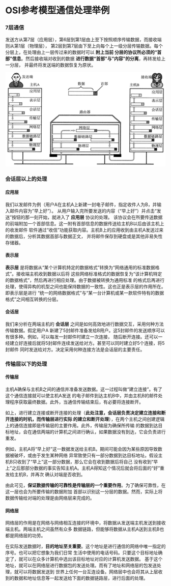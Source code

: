 OSI参考模型通信处理举例
===============================================

### 7层通信
发送方从第7层（应用层），第6层到第1层由上至下按照顺序传输数据，而接收端则从第1层（物理层），
第2层到第7层由下至上向每个上一级分层传输数据。每个分层上，在处理由上一层传过来的数据时可以 **附上当前
分层的协议所必须的“首部”信息**。然后接收端对收到的数据 **进行数据“首部”与”内容”的分离**，再转发给上一分层，
并最终将发送端的数据恢复为原状。

![7层通信](img/7层通信.png)

### 会话层以上的处理
#### 应用层
我们以发邮件为例（用户A在主机A上新建一封电子邮件，指定收件人为B，并输入邮件内容为”早上好”）。
从用户输入完所要发送的内容（“早上好”）并点击“发送”按钮的那一刻开始，就进入了 **应用层** 协议的处理。
该协议会在所要传送数据的前端附加一个首部信息。这一附有首部信息的数据传送给主机B以后由该主机上的收发邮件
软件通过“收信”功能获取内容。主机B上的应用收到由主机A发送过来的数据后，分析其数据首部与数据正文，
并将邮件保存到硬盘或是其他非易失性存储器。
#### 表示层
**表示层** 是将数据从“某个计算机特定的数据格式”转换为“网络通用的标准数据格式”。接收端主机收到数据以后将
这些网络标准格式的数据恢复为“该计算机特定的数据格式”，然后再进行相应处理。由于数据被转换为通用标准
的格式后再进行处理，使得异构的机型之间也能保持数据的一致性。这也正是表示层的作用所在。即表示层是进行
“统一的网络数据格式”与“某一台计算机或某一款软件特有的数据格式”之间相互转换的分层。
#### 会话层
我们来分析在两端主机的 **会话层** 之间是如何高效地进行数据交互，采用何种方法传输数据。假定用户A
新建了5封邮件准备发给B用户。这5封邮件的发送顺序可以有很多种。例如，可以每发一封邮件时建立一次连接，
随后断开连接。还可以一经建立好连接后就将5封邮件连续发送给对方。甚至可以同时建立好5个连接，将5封邮件
同时发送给对方。决定采用何种连接方法是会话层的主要责任。

### 传输层以下的处理
#### 传输层
主机A确保与主机B之间的通信并准备发送数据。这一过程叫做“建立连接”。有了这个通信连接就可以使主机A发送
的电子邮件到达主机B中，并由主机B的邮件处理程序获取最终数据。此外，当通信传输结束后，有必要将连接断开。

如上，进行建立连接或断开连接的处理（**此处注意，会话层负责决定建立连接和断开连接的时机，而传输层进行实际
的建立和断开处理**），在两个主机之间创建逻辑上的通信连接即是传输层的主要作用。此外，传输层为确保所传输
的数据到达目标地址，会在通信两端的计算机之间进行确认，如果数据没有到达，它会负责进行重发。

例如，主机A将“早上好”这一数据发送给主机B。期间可能会因为某些原因导致数据被破坏，或由于发生某种网络
异常致使只有一部分数据到达目标地址。假设主机B只收到了“早上”这一部分数据，那么它会在收到数据后将自己
没有收到“早上”之后那部分数据的事实告知主机A。主机A得知这个情况后就会将后面的“好”重发给主机B，并再次
确认对端是否收到。

由此可见，**保证数据传输的可靠性是传输层的一个重要作用**。为了确保可靠性，在这一层也会为所要传输的数据附加
首部以识别这一分层的数据。然而，实际上将数据传输给对端的处理是由网络层来完成的。
#### 网络层
网络层的作用是在网络与网络相互连接的环境中，将数据从发送端主机发送到接收端主机。两端主机之间虽然有众多
数据链路，但能够将数据从主机A送到主机B也都是网络层的功劳。

在实际发送数据时，**目的地址至关重要**。这个地址是进行通信的网络中唯一指定的序号。也可以把它想象为我们日常
生活中使用的电话号码。只要这个目标地址确定了，就可以在众多计算机中选出该目标地址对应的计算机发送数据。
基于这个地址，就可以在网络层进行数据包的发送处理。而有了地址和网络层的包发送处理，就可以将数据发送到
世界上任何一台互连设备。网络层中也会将其从上层收到的数据和地址信息等一起发送给下面的数据链路层，进行后面的处理。
